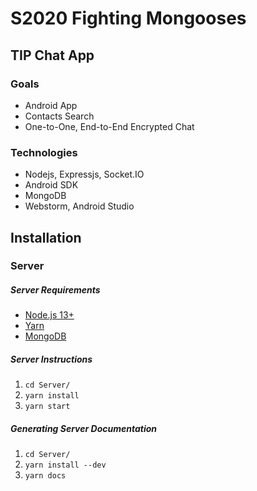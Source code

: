 # S2020 Fighting Mongooses

## TIP Chat App

### Goals

- Android App
- Contacts Search
- One-to-One, End-to-End Encrypted Chat

### Technologies

- Nodejs, Expressjs, Socket.IO
- Android SDK
- MongoDB
- Webstorm, Android Studio

## Installation
### Server
##### Server Requirements

- [Node.js 13+](https://nodejs.org/en/)
- [Yarn](https://yarnpkg.com/getting-started/install)
- [MongoDB](https://www.mongodb.com/download-center/community)

##### Server Instructions

1. `cd Server/`
2. `yarn install`
3. `yarn start`

##### Generating Server Documentation
1. `cd Server/`
2. `yarn install --dev`
3. `yarn docs`
